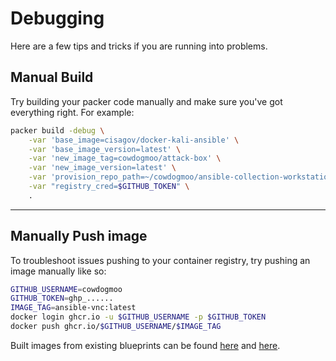 # Debugging

Here are a few tips and tricks if you are
running into problems.

## Manual Build

Try building your packer code manually and make sure
you've got everything right. For example:

```bash
packer build -debug \
    -var 'base_image=cisagov/docker-kali-ansible' \
    -var 'base_image_version=latest' \
    -var 'new_image_tag=cowdogmoo/attack-box' \
    -var 'new_image_version=latest' \
    -var 'provision_repo_path=~/cowdogmoo/ansible-collection-workstation' \
    -var "registry_cred=$GITHUB_TOKEN" \
    .
```

---

## Manually Push image

To troubleshoot issues pushing to your container registry,
try pushing an image manually like so:

```bash
GITHUB_USERNAME=cowdogmoo
GITHUB_TOKEN=ghp_......
IMAGE_TAG=ansible-vnc:latest
docker login ghcr.io -u $GITHUB_USERNAME -p $GITHUB_TOKEN
docker push ghcr.io/$GITHUB_USERNAME/$IMAGE_TAG
```

Built images from existing blueprints can be
found [here](https://github.com/orgs/CowDogMoo/packages) and [here](https://github.com/l50?tab=packages).
